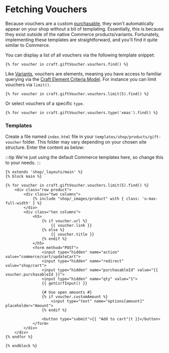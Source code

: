 # Fetching Vouchers

Because vouchers are a custom [purchasable](https://craftcommerce.com/docs/purchasables), they won't automatically appear on your shop without a bit of templating. Essentially, this is because they exist outside of the native Commerce products/variants. Fortunately, implementing these templates are straightforward, and you'll find it quite similar to Commerce.

You can display a list of all vouchers via the following template snippet:

```twig
{% for voucher in craft.giftVoucher.vouchers.find() %}
```

Like [Variants](https://craftcommerce.com/docs/variant-model), vouchers are elements, meaning you have access to familiar querying via the [Craft Element Criteria Model](https://craftcms.com/docs/templating/elementcriteriamodel). For instance you can limit vouchers via `limit()`.

```twig
{% for voucher in craft.giftVoucher.vouchers.limit(5).find() %}
```

Or select vouchers of a specific `type`.

```twig
{% for voucher in craft.giftVoucher.vouchers.type('xmas').find() %}
```

### Templates

Create a file named `index.html` file in your `templates/shop/products/gift-voucher` folder. This folder may vary depending on your chosen site structure. Enter the content as below:

:::tip
We're just using the default Commerce templates here, so change this to your needs.
:::

```twig
{% extends 'shop/_layouts/main' %}
{% block main %}

{% for voucher in craft.giftVoucher.vouchers.limit(5).find() %}
    <div class="row product">
        <div class="two columns">
            {% include "shop/_images/product" with { class: 'u-max-full-width' } %}
        </div>
        <div class="ten columns">
            <h5>
                {% if voucher.url %}
                    {{ voucher.link }}
                {% else %}
                    {{ voucher.title }}
                {% endif %}
            </h5>
            <form method="POST">
                <input type="hidden" name="action" value="commerce/cart/updateCart">
                <input type="hidden" name="redirect" value="shop/cart">
                <input type="hidden" name="purchasableId" value="{{ voucher.purchasableId }}">
                <input type="hidden" name="qty" value="1">
                {{ getCsrfInput() }}

                {# Use open amounts #}
                {% if voucher.customAmount %}
                    <input type="text" name="options[amount]" placeholder="Amount">
                {% endif %}

                <button type="submit">{{ "Add to cart"|t }}</button>
            </form>
        </div>
    </div>
{% endfor %}

{% endblock %}
```
